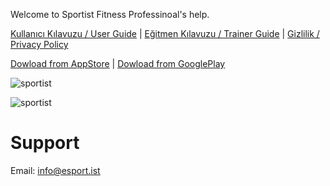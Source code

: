 Welcome to Sportist Fitness Professinoal's help.

[Kullanıcı Kılavuzu / User Guide](https://raw.githubusercontent.com/sportist/web/gh-pages/docs/tr/egitmen_rehberi_v2.pdf) | [Eğitmen Kılavuzu / Trainer Guide](https://raw.githubusercontent.com/sportist/web/gh-pages/docs/tr/kılavuz_v3.pdf) | [Gizlilik / Privacy Policy](https://api.esport.ist/privacy/)

[Dowload from AppStore](https://apps.apple.com/lk/app/sportist/id1531896320) | [Dowload from GooglePlay](https://play.google.com/store/apps/details?id=com.bermuda.sportist)

![sportist](https://raw.githubusercontent.com/sportist/web/gh-pages/images/sportist.JPG) 


![sportist](https://raw.githubusercontent.com/sportist/web/gh-pages/images/sportist_app.JPG) 



# Support 
Email: info@esport.ist
